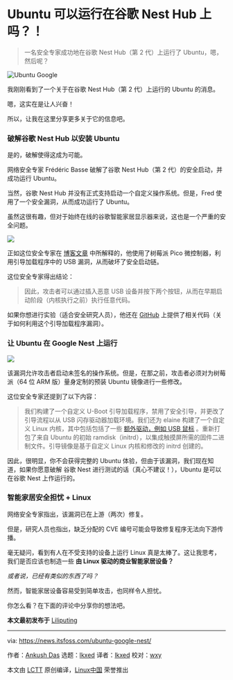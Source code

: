 [#]: subject: "Ubuntu Runs on a Google Nest Hub, Wait, What?"
[#]: via: "https://news.itsfoss.com/ubuntu-google-nest/"
[#]: author: "Ankush Das https://news.itsfoss.com/author/ankush/"
[#]: collector: "lkxed"
[#]: translator: "lkxed"
[#]: reviewer: "wxy"
[#]: publisher: "wxy"
[#]: url: "https://linux.cn/article-14746-1.html"

Ubuntu 可以运行在谷歌 Nest Hub 上吗？！
======

> 一名安全专家成功地在谷歌 Nest Hub（第 2 代）上运行了 Ubuntu，嗯，然后呢？

![Ubuntu Google][1]

我刚刚看到了一个关于在谷歌 Nest Hub（第 2 代）上运行的 Ubuntu 的消息。

嗯，这实在是让人兴奋！

所以，让我在这里分享更多关于它的信息吧。

### 破解谷歌 Nest Hub 以安装 Ubuntu

是的，破解使得这成为可能。

网络安全专家 Frédéric Basse 破解了谷歌 Nest Hub（第 2 代）的安全启动，并成功运行 Ubuntu。

当然，谷歌 Nest Hub 并没有正式支持启动一个自定义操作系统。但是，Fred 使用了一个安全漏洞，从而成功运行了 Ubuntu。

虽然这很有趣，但对于始终在线的谷歌智能家居显示器来说，这也是一个严重的安全问题。

![](https://news.itsfoss.com/wp-content/uploads/2022/06/ubuntu-google-nest-hacked.gif)

正如这位安全专家在 [博客文章][2] 中所解释的，他使用了树莓派 Pico 微控制器，利用引导加载程序中的 USB 漏洞，从而破坏了安全启动链。

这位安全专家得出结论：

> 因此，攻击者可以通过插入恶意 USB 设备并按下两个按钮，从而在早期启动阶段（内核执行之前）执行任意代码。

如果你想进行实验（适合安全研究人员），他还在 [GitHub][3] 上提供了相关代码（关于如何利用这个引导加载程序漏洞）。

### 让 Ubuntu 在 Google Nest 上运行

![][4]

该漏洞允许攻击者启动未签名的操作系统。但是，在那之前，攻击者必须对为树莓派（64 位 ARM 版）量身定制的预装 Ubuntu 镜像进行一些修改。

这位安全专家还提到了以下内容：

> 我们构建了一个自定义 U-Boot 引导加载程序，禁用了安全引导，并更改了引导流程以从 USB 闪存驱动器加载环境。我们还为 elaine 构建了一个自定义 Linux 内核，其中包括包括了一些 [额外驱动，例如 USB 鼠标][5] 。重新打包了来自 Ubuntu 的初始 ramdisk（initrd），以集成触摸屏所需的固件二进制文件。引导镜像是基于自定义 Linux 内核和修改的 initrd 创建的。

因此，很明显，你不会获得完整的 Ubuntu 体验，但由于该漏洞，我们现在知道，如果你愿意破解 谷歌 Nest 进行测试的话（真心不建议！），Ubuntu 是可以在谷歌 Nest 上作运行的。

### 智能家居安全担忧 + Linux

网络安全专家指出，该漏洞已在上游（两次）修复。

但是，研究人员也指出，缺乏分配的 CVE 编号可能会导致修复程序无法向下游传播。

毫无疑问，看到有人在不受支持的设备上运行 Linux 真是太棒了。这让我思考，我们是否应该也制造一些 **由 Linux 驱动的商业智能家居设备？**

*或者说，已经有类似的东西了吗？*

然而，智能家居设备容易受到简单攻击，也同样令人担忧。

你怎么看？在下面的评论中分享你的想法吧。

**本文最初发布于** [Liliputing][6]

--------------------------------------------------------------------------------

via: https://news.itsfoss.com/ubuntu-google-nest/

作者：[Ankush Das][a]
选题：[lkxed][b]
译者：[lkxed](https://github.com/lkxed)
校对：[wxy](https://github.com/wxy)

本文由 [LCTT](https://github.com/LCTT/TranslateProject) 原创编译，[Linux中国](https://linux.cn/) 荣誉推出

[a]: https://news.itsfoss.com/author/ankush/
[b]: https://github.com/lkxed
[1]: https://news.itsfoss.com/wp-content/uploads/2022/06/hacker-installs-ubuntu-on-google-nest-hub.jpg
[2]: https://fredericb.info/2022/06/breaking-secure-boot-on-google-nest-hub-2nd-gen-to-run-ubuntu.html
[3]: https://github.com/frederic/chipicopwn
[4]: https://news.itsfoss.com/wp-content/uploads/2022/06/ubuntu-google-nest.jpg
[5]: https://github.com/frederic/elaine-linux/commit/11068237d9178e77d79e3a5d27fc4f8f9b923c51
[6]: https://liliputing.com/2022/06/hacker-installs-ubuntu-on-a-google-nest-hub-2nd-gen-smart-display.html
